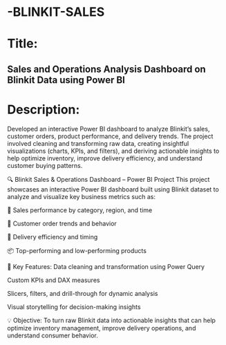 # -BLINKIT-SALES
#  **Title**:
## Sales and Operations Analysis Dashboard on Blinkit Data using Power BI

# **Description**:
Developed an interactive Power BI dashboard to analyze Blinkit’s sales, customer orders, product performance, and delivery trends. The project involved cleaning and transforming raw data, creating insightful visualizations (charts, KPIs, and filters), and deriving actionable insights to help optimize inventory, improve delivery efficiency, and understand customer buying patterns.


🔍 Blinkit Sales & Operations Dashboard – Power BI Project
This project showcases an interactive Power BI dashboard built using Blinkit dataset to analyze and visualize key business metrics such as:

🛒 Sales performance by category, region, and time

👥 Customer order trends and behavior

🚚 Delivery efficiency and timing

📦 Top-performing and low-performing products

📌 Key Features:
Data cleaning and transformation using Power Query

Custom KPIs and DAX measures

Slicers, filters, and drill-through for dynamic analysis

Visual storytelling for decision-making insights

💡 Objective:
To turn raw Blinkit data into actionable insights that can help optimize inventory management, improve delivery operations, and understand consumer behavior.
